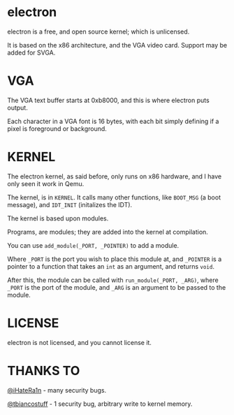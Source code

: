 # electron

electron is a free, and open source kernel; which is unlicensed. 

It is based on the x86 architecture, and the VGA video card. Support may be added for SVGA. 

# VGA

The VGA text buffer starts at 0xb8000, and this is where electron puts output. 

Each character in a VGA font is 16 bytes, with each bit simply defining if a pixel is foreground or background.

# KERNEL

The electron kernel, as said before, only runs on x86 hardware, and I have only seen it work in Qemu.

The kernel, is in `KERNEL`. It calls many other functions, like `BOOT_MSG` (a boot message), and `IDT_INIT` (initalizes the IDT).

The kernel is based upon modules.

Programs, are modules; they are added into the kernel at compilation.

You can use `add_module(_PORT, _POINTER)` to add a module.

Where `_PORT` is the port you wish to place this module at, and `_POINTER` is a pointer to a function that takes an `int` as an argument, and returns `void`.

After this, the module can be called with `run_module(_PORT, _ARG)`, where `_PORT` is the port of the module, and `_ARG` is an argument to be passed to the module.

# LICENSE

electron is not licensed, and you cannot license it. 

# THANKS TO

[@iHateRa1n](https://www.github.com/iHateRa1n) - many security bugs. 

[@tbiancostuff](https://www.github.com/tbiancostuff)     - 1 security bug, arbitrary write to kernel memory. 
